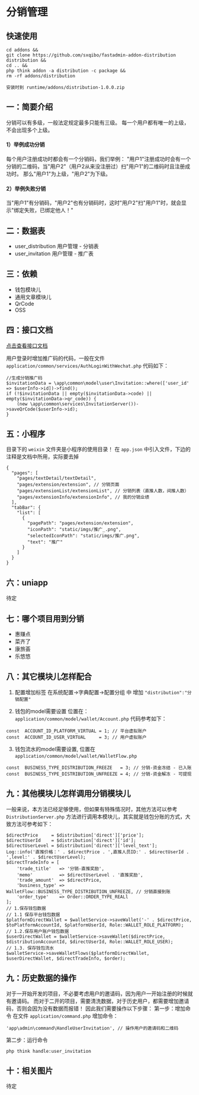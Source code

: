 # 分销管理

## 快速使用
```
cd addons && 
git clone https://github.com/sxqibo/fastadmin-addon-distribution distribution &&
cd .. &&
php think addon -a distribution -c package &&
rm -rf addons/distribution

安装时到 runtime/addons/distribution-1.0.0.zip
```

## 一：简要介绍
分销可以有多级，一般法定规定最多只能有三级。
每一个用户都有唯一的上级，不会出现多个上级。

#### 1）举例成功分销
每个用户注册成功时都会有一个分销码，我们举例：
"用户1"注册成功时会有一个分销的二维码，当"用户2"（用户2从来没注册过）扫"用户1"的二维码时且注册成功时。
那么"用户1"为上级，"用户2"为下级。

#### 2）举例失败分销
当"用户1"有分销码，"用户2"也有分销码时，这时"用户2"扫"用户1"时，就会显示"绑定失败，已绑定他人！"


## 二：数据表
* user_distribution   用户管理 - 分销表
* user_invitation     用户管理 - 推广表

## 三：依赖
* 钱包模块儿
* 通用文章模块儿
* QrCode
* OSS

## 四：接口文档

[点击查看接口文档](https://console-docs.apipost.cn/preview/233045b91662bc3c/3d7604fc21649804)

用户登录时增加推广码的代码，一般在文件 `application/common/services/AuthLoginWithWechat.php` 代码如下：
```
//生成分销推广码
$invitationData = \app\common\model\user\Invitation::where(['user_id' => $userInfo->id])->find();
if (!$invitationData || empty($invitationData->code) || empty($invitationData->qr_code)) {
    (new \app\common\services\InvitationServer())->saveQrCode($userInfo->id);
}
```

## 五：小程序
目录下的 `weixin` 文件夹是小程序的使用目录！
在 `app.json` 中引入文件，下边的注释是文档中所用，实际要去掉
```
{
  "pages": [
    "pages/textDetail/textDetail",
    "pages/extension/extension", // 分销页面
    "pages/extensionList/extensionList", // 分销列表（直推人数，间推人数）
    "pages/extensionInfo/extensionInfo", // 我的分销业绩
  ],
  "tabBar": {
    "list": [
      {
        "pagePath": "pages/extension/extension",
        "iconPath": "static/imgs/推广_.png",
        "selectedIconPath": "static/imgs/推广.png",
        "text": "推广"
      }
    ]
  }
}
```

## 六：uniapp
待定

## 七：哪个项目用到分销
* 惠赚点
* 菜齐了
* 康旅荟
* 乐悠悠

## 八：其它模块儿怎样配合

1. 配置增加标签
在系统配置->字典配置->配置分组 中 增加 `"distribution":"分销配置"`

2. 钱包的model需要设置
位置在：`application/common/model/wallet/Account.php`
代码参考如下：

```
const  ACCOUNT_ID_PLATFORM_VIRTUAL = 1; // 平台虚拟账户
const  ACCOUNT_ID_USER_VIRTUAL     = 3; // 用户虚拟账户
```

3. 钱包流水的model需要设置, 位置在 `application/common/model/wallet/WalletFlow.php`
```
const  BUSINESS_TYPE_DISTRIBUTION_FREEZE   = 3; // 分销-资金冻结 - 已入账
const  BUSINESS_TYPE_DISTRIBUTION_UNFREEZE = 4; // 分销-资金解冻 - 可提现
```

## 九：其他模块儿怎样调用分销模块儿
一般来说，本方法已经足够使用，但如果有特殊情况时，其他方法可以参考 `DistributionServer.php` 方法进行调用本模块儿，其实就是钱包分账的方式，大致方法可参考如下：
```
$directPrice     = $distribution['direct']['price'];
$directUserId    = $distribution['direct']['id'];
$directUserLevel = $distribution['direct']['level_text'];
Log::info('直推价格：' . $directPrice . ',直推人员ID:' . $directUserId . ',level:' . $directUserLevel);
$directTradeInfo = [
    'trade_title'   => '分销-直推奖励',
    'memo'          => $directUserLevel . '直推奖励',
    'trade_amount'  => $directPrice,
    'business_type' => WalletFlow::BUSINESS_TYPE_DISTRIBUTION_UNFREEZE, // 分销直接到账
    'order_type'    => Order::ORDER_TYPE_REALl
];
// 1.保存钱包数据
// 1.1 保存平台钱包数据
$platformDirectWallet = $walletService->saveWallet('-' . $directPrice, $toPlatformAccountId, $platformUserId, Role::WALLET_ROLE_PLATFORM);
// 1.2.保存用户账户钱包数据
$userDirectWallet = $walletService->saveWallet($directPrice, $distributionAccountId, $directUserId, Role::WALLET_ROLE_USER);
// 1.3. 保存钱包流水
$walletService->saveWalletFlows($platformDirectWallet, $userDirectWallet, $directTradeInfo, $order);
```

## 九：历史数据的操作
对于一开始开发的项目，不必要考虑用户的邀请码，因为用户一开始注册的时候就有邀请码。
而对于二开的项目，需要清洗数据，对于历史用户，都需要增加邀请码，否则会因为没有数据而报错！
因此我们需要操作以下步骤：
第一步：增加命令
在文件 `application/command.php` 增加命令：
```
'app\admin\command\HandleUserInvitation', // 操作用户的邀请码和二维码
```
第二步：运行命令
```
php think handle:user_invitation
```

## 十：相关图片
待定
